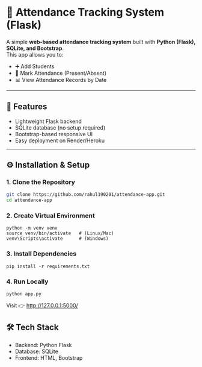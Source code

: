 # 📌 Attendance Tracking System (Flask)

A simple **web-based attendance tracking system** built with **Python (Flask), SQLite, and Bootstrap**.  
This app allows you to:  

- ➕ Add Students  
- 📝 Mark Attendance (Present/Absent)  
- 📊 View Attendance Records by Date  

---

## 🚀 Features
- Lightweight Flask backend  
- SQLite database (no setup required)  
- Bootstrap-based responsive UI  
- Easy deployment on Render/Heroku  

---

## ⚙️ Installation & Setup

### 1. Clone the Repository
```bash
git clone https://github.com/rahul190201/attendance-app.git
cd attendance-app
```

### 2. Create Virtual Environment
```
python -m venv venv
source venv/bin/activate   # (Linux/Mac)
venv\Scripts\activate      # (Windows)
```

### 3. Install Dependencies
```
pip install -r requirements.txt
```

### 4. Run Locally
```
python app.py
```
Visit 👉 http://127.0.0.1:5000/

## 🛠 Tech Stack

- Backend: Python Flask
- Database: SQLite
- Frontend: HTML, Bootstrap
